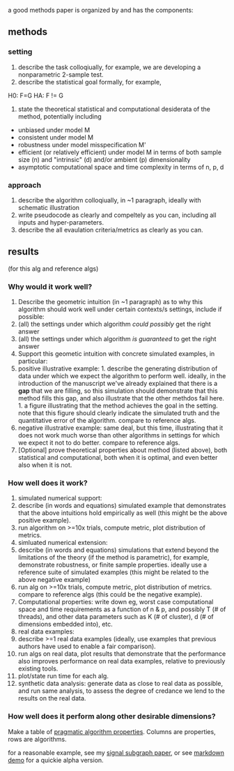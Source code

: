 a good methods paper is organized by and has the components:



## methods

### setting

1. describe the task colloqiually, for example, we are developing a nonparametric 2-sample test.
1. describe the statistical goal formally, for example, 

H0: F=G
HA: F != G

1. state the theoretical statistical and computational desiderata of the method, potentially including
  - unbiased under model M
  - consistent under model M
  - robustness under model misspecification M'
  - efficient (or relatively efficient) under model M in terms of both sample size (n) and "intrinsic" (d) and/or ambient (p) dimensionality
  - asymptotic computational space and time complexity in terms of n, p, d


### approach

1. describe the algorithm colloqiually, in ~1 paragraph, ideally with schematic illustration 
2. write pseudocode as clearly and compeltely as you can, including all inputs and hyper-parameters.
1. describe the all evaulation criteria/metrics as clearly as you can.
  

## results

(for this alg and reference algs)

### Why would it work well?

1. Describe the geometric intuition (in ~1 paragraph) as to why this algorithm should work well under certain contexts/s settings,  include if possible:
  1. (all) the settings under which algorithm *could possibly* get the right answer
  1. (all) the settings under which algorithm *is guaranteed* to get the right answer
1. Support this geometic intuition with concrete simulated examples, in particular: 
  1. positive illustrative example: 
    1. describe the generating distribution of data under which we expect the algorithm to perform well. ideally, in the introduction of the manuscript we've already explained that there is a **gap** that we are filling, so this simulation should demonstrate that this method fills this gap, and also illustrate that the other methdos fail here. 
    1. a figure illustrating that the method achieves the goal in the setting.  note that this figure should clearly indicate the simulated truth and the quantitative error of the algorithm. compare to reference algs.
  1. negative illustrative example: same deal, but this time, illustrating that it does not work much worse than other algorithms in settings for which we expect it not to do better. compare to reference algs.
1. [Optional] prove theoretical properties about method (listed above), both statistical and computational, both when it is optimal, and even better also when it is not.


### How well does it work?


1. simulated numerical support: 
  1. describe (in words and equations) simulated example that demonstrates that the above intuitions hold empirically as well (this might be the above positive example).  
  1. run algorithm on >=10x trials, compute metric, plot distribution of metrics.
1. simluated numerical extension: 
  1. describe (in words and equations)  simulations that extend beyond the limitations of the theory (if the method is parametric), for example, demonstrate robustness, or finite sample properties. ideally use a reference suite of simulated examples (this might be related to the above negative example) 
  1. run alg on >=10x trials, compute metric, plot distribution of metrics. compare to reference algs (this could  be the negative example).
1. Computational properties: write down eg, worst case computational space and time requirements as a function of n & p, and possibly T (# of threads), and other data parameters such as K (# of cluster), d (# of dimensions embedded into), etc.
1. real data examples: 
  1. describe >=1 real data examples (ideally, use examples that previous authors have used to enable a fair comparison).
  1. run algs on real data, plot results that demonstrate that the performance also improves performance on real data examples, relative to previously existing tools.
  1. plot/state run time for each alg.
1. synthetic data analysis: generate data as close to real data as possible, and run same analysis, to assess the degree of credance we lend to the results on the real data.


### How well does it perform along other desirable dimensions?


Make a table of [pragmatic algorithm properties](https://github.com/neurodata/checklists/blob/master/algorithm_properties.md#pragmatic-properties). Columns are properties, rows are algorithms.


for a reasonable example, see my [signal subgraph paper](http://ieeexplore.ieee.org/document/6341752/), or see [markdown demo](https://github.com/neurodata/checklists/blob/master/Tutorials/MATLAB/algs_example/methods_paper_example.md) for a quickie alpha version.
